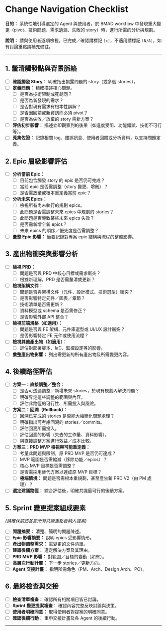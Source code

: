 # Change Navigation Checklist

**目的：** 系統性地引導選定的 Agent 與使用者，於 BMAD workflow 中發現重大變更（pivot、技術問題、需求遺漏、失敗的 story）時，進行所需的分析與規劃。

**說明：** 請與使用者逐項檢視。已完成／確認請標記 `[x]`，不適用請標記 `[N/A]`，如有討論重點請補充備註。

---

## 1. 釐清觸發點與背景脈絡

- [ ] **確認觸發 Story：** 明確指出揭露問題的 story（或多個 stories）。
- [ ] **定義問題：** 精確描述核心問題。
  - [ ] 是否為技術限制或死胡同？
  - [ ] 是否為新發現的需求？
  - [ ] 是否對現有需求有根本性誤解？
  - [ ] 是否因回饋或新資訊而必須 pivot？
  - [ ] 是否為失敗／放棄的 story 需新方案？
- [ ] **評估初步影響：** 描述立即觀察到的後果（如進度受阻、功能錯誤、技術不可行等）。
- [ ] **蒐集佐證：** 記錄相關 log、錯誤訊息、使用者回饋或分析資料，以支持問題定義。

## 2. Epic 層級影響評估

- [ ] **分析當前 Epic：**
  - [ ] 目前包含觸發 story 的 epic 是否仍可完成？
  - [ ] 當前 epic 是否需調整（story 變更、增刪）？
  - [ ] 是否需放棄或根本重定義當前 epic？
- [ ] **分析未來 Epics：**
  - [ ] 檢視所有尚未執行的規劃 epics。
  - [ ] 此問題是否需調整未來 epics 中規劃的 stories？
  - [ ] 此問題是否導致某些未來 epics 失效？
  - [ ] 是否需新增全新 epics？
  - [ ] 未來 epics 的順序／優先度是否需調整？
- [ ] **彙整 Epic 影響：** 簡要記錄對專案 epic 結構與流程的整體影響。

## 3. 產出物衝突與影響分析

- [ ] **檢視 PRD：**
  - [ ] 問題是否與 PRD 中核心目標或需求衝突？
  - [ ] 根據新理解，PRD 是否需釐清或更新？
- [ ] **檢視架構文件：**
  - [ ] 問題是否與架構文件（元件、設計模式、技術選型）衝突？
  - [ ] 是否影響特定元件／圖表／章節？
  - [ ] 技術清單是否需更新？
  - [ ] 資料模型或 schema 是否需修正？
  - [ ] 是否影響外部 API 整合？
- [ ] **檢視前端規格（如適用）：**
  - [ ] 問題是否與 FE 架構、元件庫選型或 UI/UX 設計衝突？
  - [ ] 是否影響特定 FE 元件或使用流程？
- [ ] **檢視其他產出物（如適用）：**
  - [ ] 評估對部署腳本、IaC、監控設定等的影響。
- [ ] **彙整產出物影響：** 列出需更新的所有產出物及所需變更內容。

## 4. 後續路徑評估

- [ ] **方案一：直接調整／整合：**
  - [ ] 是否可透過調整／新增未來 stories，於現有規劃內解決問題？
  - [ ] 明確界定這些調整的範圍與內容。
  - [ ] 評估此路徑的可行性、所需投入與風險。
- [ ] **方案二：回溯（Rollback）：**
  - [ ] 回溯已完成的 stories 是否能大幅簡化問題處理？
  - [ ] 明確指出可考慮回溯的 stories／commits。
  - [ ] 評估回溯所需投入。
  - [ ] 評估回溯的影響（失去的工作量、資料影響）。
  - [ ] 與直接調整方案進行效益／成本比較。
- [ ] **方案三：PRD MVP 檢視與可能重定義：**
  - [ ] 考量此問題與限制，原 PRD MVP 是否仍可達成？
  - [ ] MVP 範圍是否需縮減（移除功能／epics）？
  - [ ] 核心 MVP 目標是否需調整？
  - [ ] 是否需採用替代方案以達成原 MVP 目標？
  - [ ] **極端情境：** 問題是否需根本重規劃，甚至產生新 PRD V2（由 PM 處理）？
- [ ] **選定建議路徑：** 綜合評估後，明確共識最可行的後續方案。

## 5. Sprint 變更提案組成要素

_(請確保前述各節所有共識重點皆納入提案)_

- [ ] **問題摘要：** 清楚、簡明的問題陳述。
- [ ] **Epic 影響摘要：** 說明 epics 受影響情形。
- [ ] **產出物調整需求：** 需變更的文件清單。
- [ ] **建議後續方案：** 選定解決方案及其理由。
- [ ] **PRD MVP 影響：** 對範圍／目標的變動（如有）。
- [ ] **高層次行動計畫：** 下一步 stories／更新方向。
- [ ] **Agent 交接計畫：** 指明所需角色（PM、Arch、Design Arch、PO）。

## 6. 最終檢查與交接

- [ ] **檢查清單複查：** 確認所有相關項目皆已討論。
- [ ] **Sprint 變更提案複查：** 確認內容完整反映討論與決策。
- [ ] **使用者明確同意：** 取得使用者對提案的明確同意。
- [ ] **確認後續行動：** 重申交接計畫及各 Agent 的後續行動。

---
